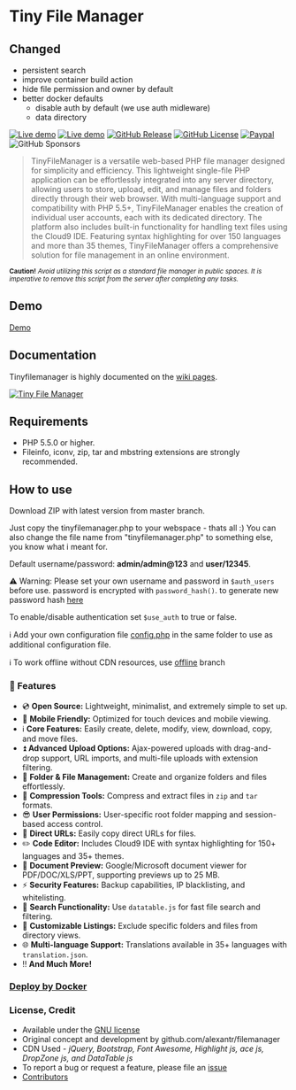 # Tiny File Manager

## Changed

- persistent search
- improve container build action
- hide file permission and owner by default
- better docker defaults
  - disable auth by default (we use auth midleware)
  - data directory


[![Live demo](https://img.shields.io/badge/Live-Demo-brightgreen.svg?style=flat-square)](https://tinyfilemanager.github.io/demo/)
[![Live demo](https://img.shields.io/badge/Help-Docs-lightgrey.svg?style=flat-square)](https://github.com/prasathmani/tinyfilemanager/wiki)
[![GitHub Release](https://img.shields.io/github/release/prasathmani/tinyfilemanager.svg?style=flat-square)](https://github.com/prasathmani/tinyfilemanager/releases)
[![GitHub License](https://img.shields.io/github/license/prasathmani/tinyfilemanager.svg?style=flat-square)](https://github.com/prasathmani/tinyfilemanager/blob/master/LICENSE)
[![Paypal](https://img.shields.io/badge/Donate-Paypal-lightgrey.svg?style=flat-square)](https://www.paypal.me/prasathmani)
![GitHub Sponsors](https://img.shields.io/github/sponsors/prasathmani)

> TinyFileManager is a versatile web-based PHP file manager designed for simplicity and efficiency. This lightweight single-file PHP application can be effortlessly integrated into any server directory, allowing users to store, upload, edit, and manage files and folders directly through their web browser.
With multi-language support and compatibility with PHP 5.5+, TinyFileManager enables the creation of individual user accounts, each with its dedicated directory. The platform also includes built-in functionality for handling text files using the Cloud9 IDE.
Featuring syntax highlighting for over 150 languages and more than 35 themes, TinyFileManager offers a comprehensive solution for file management in an online environment.

<sub>**Caution!** _Avoid utilizing this script as a standard file manager in public spaces. It is imperative to remove this script from the server after completing any tasks._</sub>

## Demo

[Demo](https://tinyfilemanager.github.io/demo/)


## Documentation

Tinyfilemanager is highly documented on the [wiki pages](https://github.com/prasathmani/tinyfilemanager/wiki).

[![Tiny File Manager](screenshot.gif)](screenshot.gif)

## Requirements

- PHP 5.5.0 or higher.
- Fileinfo, iconv, zip, tar and mbstring extensions are strongly recommended.

## How to use

Download ZIP with latest version from master branch.

Just copy the tinyfilemanager.php to your webspace - thats all :)
You can also change the file name from "tinyfilemanager.php" to something else, you know what i meant for.

Default username/password: **admin/admin@123** and **user/12345**.

:warning: Warning: Please set your own username and password in `$auth_users` before use. password is encrypted with <code>password_hash()</code>. to generate new password hash [here](https://tinyfilemanager.github.io/docs/pwd.html)

To enable/disable authentication set `$use_auth` to true or false.

:information_source: Add your own configuration file [config.php](https://tinyfilemanager.github.io/config-sample.txt) in the same folder to use as additional configuration file.

:information_source: To work offline without CDN resources, use [offline](https://github.com/prasathmani/tinyfilemanager/tree/offline) branch

### :loudspeaker: Features

- :cd: **Open Source:** Lightweight, minimalist, and extremely simple to set up.
- :iphone: **Mobile Friendly:** Optimized for touch devices and mobile viewing.
- :information_source: **Core Features:** Easily create, delete, modify, view, download, copy, and move files.
- :arrow_double_up: **Advanced Upload Options:** Ajax-powered uploads with drag-and-drop support, URL imports, and multi-file uploads with extension filtering.
- :file_folder: **Folder & File Management:** Create and organize folders and files effortlessly.
- :gift: **Compression Tools:** Compress and extract files in `zip` and `tar` formats.
- :sunglasses: **User Permissions:** User-specific root folder mapping and session-based access control.
- :floppy_disk: **Direct URLs:** Easily copy direct URLs for files.
- :pencil2: **Code Editor:** Includes Cloud9 IDE with syntax highlighting for 150+ languages and 35+ themes.
- :page_facing_up: **Document Preview:** Google/Microsoft document viewer for PDF/DOC/XLS/PPT, supporting previews up to 25 MB.
- :zap: **Security Features:** Backup capabilities, IP blacklisting, and whitelisting.
- :mag_right: **Search Functionality:** Use `datatable.js` for fast file search and filtering.
- :file_folder: **Customizable Listings:** Exclude specific folders and files from directory views.
- :globe_with_meridians: **Multi-language Support:** Translations available in 35+ languages with `translation.json`.
- :bangbang: **And Much More!**

### [Deploy by Docker](https://github.com/prasathmani/tinyfilemanager/wiki/Deploy-by-Docker)

### <a name=license></a>License, Credit

- Available under the [GNU license](https://github.com/prasathmani/tinyfilemanager/blob/master/LICENSE)
- Original concept and development by github.com/alexantr/filemanager
- CDN Used - _jQuery, Bootstrap, Font Awesome, Highlight js, ace js, DropZone js, and DataTable js_
- To report a bug or request a feature, please file an [issue](https://github.com/prasathmani/tinyfilemanager/issues)
- [Contributors](https://github.com/prasathmani/tinyfilemanager/wiki/Authors-and-Contributors)
